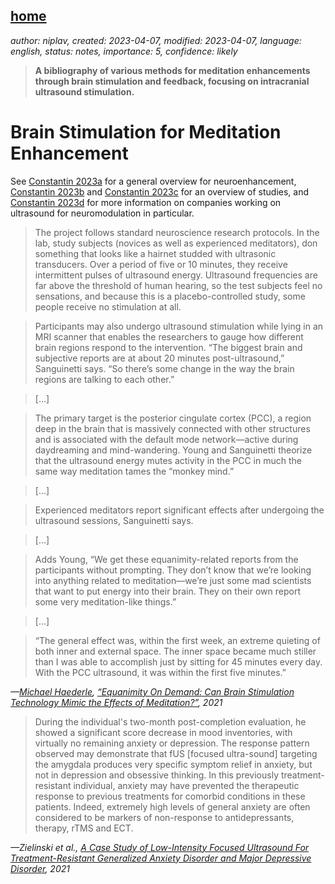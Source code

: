 [home](./index.md)
-------------------

*author: niplav, created: 2023-04-07, modified: 2023-04-07, language: english, status: notes, importance: 5, confidence: likely*

> __A bibliography of various methods for meditation enhancements through brain stimulation and feedback, focusing on intracranial ultrasound stimulation.__

Brain Stimulation for Meditation Enhancement
=============================================

See [Constantin
2023a](https://sarahconstantin.substack.com/p/why-should-neuroenhancement-be-possible
"Why Should Neuroenhancement Be Possible?")
for a general overview for neuroenhancement, [Constantin
2023b](https://sarahconstantin.substack.com/p/transcranial-ultrasound-neuromodulation)
and [Constantin
2023c](https://sarahconstantin.substack.com/p/transcranial-ultrasound-studies-part)
for an overview of studies, and [Constantin
2023d](https://sarahconstantin.substack.com/p/whos-working-on-ultrasound-neuromodulation
"Who's Working on Ultrasound Neuromodulation?")  for more information
on companies working on ultrasound for neuromodulation in particular.

<!--TODO
* https://www.theguardian.com/lifeandstyle/video/2021/jun/29/hacking-enlightenment-can-ultrasound-help-you-transcend-reality
* https://consciousness.arizona.edu/sema-lab
* https://crowdfund.arizona.edu/project/20986

Companies:

* https://www.openwater.health/
* https://nurosym.com/
* https://alpha-stim.com/
* [Who's Working on Ultrasound Neuromodulation? (Sarah Constantin, 2023)](https://sarahconstantin.substack.com/p/whos-working-on-ultrasound-neuromodulation)
-->

> The project follows standard neuroscience research protocols. In
the lab, study subjects (novices as well as experienced meditators),
don something that looks like a hairnet studded with ultrasonic
transducers. Over a period of five or 10 minutes, they receive
intermittent pulses of ultrasound energy. Ultrasound frequencies are
far above the threshold of human hearing, so the test subjects feel no
sensations, and because this is a placebo-controlled study, some people
receive no stimulation at all.

> Participants may also undergo ultrasound stimulation while lying in
an MRI scanner that enables the researchers to gauge how different
brain regions respond to the intervention. “The biggest brain
and subjective reports are at about 20 minutes post-ultrasound,”
Sanguinetti says. “So there’s some change in the way the brain
regions are talking to each other.”

> […]

> The primary target is the posterior cingulate cortex (PCC), a region
deep in the brain that is massively connected with other structures and
is associated with the default mode network—active during daydreaming
and mind-wandering. Young and Sanguinetti theorize that the ultrasound
energy mutes activity in the PCC in much the same way meditation tames
the “monkey mind.”

> […]

> Experienced meditators report significant effects after undergoing
the ultrasound sessions, Sanguinetti says.

> […]

> Adds Young, “We get these equanimity-related reports from the
participants without prompting. They don’t know that we’re looking
into anything related to meditation—we’re just some mad scientists
that want to put energy into their brain. They on their own report some
very meditation-like things.”

> […]

> “The general effect was, within the first week, an extreme quieting of
both inner and external space. The inner space became much stiller than
I was able to accomplish just by sitting for 45 minutes every day. With
the PCC ultrasound, it was within the first five minutes.”

*—[Michael Haederle](https://tricycle.org/author/michaelhaederle/), [“Equanimity On Demand: Can Brain Stimulation Technology Mimic the Effects of Meditation?”](https://tricycle.org/article/brain-stimulation-meditation/), 2021*

> During the individual's two-month post-completion evaluation, he
showed a significant score decrease in mood inventories, with virtually
no remaining anxiety or depression. The response pattern observed
may demonstrate that fUS [focused ultra-sound] targeting the amygdala
produces very specific symptom relief in anxiety, but not in depression
and obsessive thinking. In this previously treatment-resistant individual,
anxiety may have prevented the therapeutic response to previous treatments
for comorbid conditions in these patients. Indeed, extremely high levels
of general anxiety are often considered to be markers of non-response
to antidepressants, therapy, rTMS and ECT.

*—Zielinski et al., [A Case Study of Low-Intensity Focused Ultrasound For Treatment-Resistant Generalized Anxiety Disorder and Major Depressive Disorder](./doc/stimulation/a_case_study_of_low_intensity_focused_ultrasound_for_treatment_resistant_anxiety_zielinski_et_al_2021.pdf), 2021*
